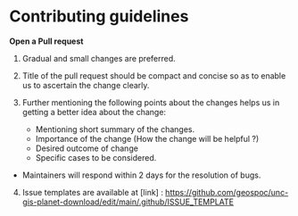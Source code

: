 Contributing guidelines
=======================


**Open a Pull request**

1. Gradual and small changes are preferred.
2. Title of the pull request should be compact and concise so as to enable us to ascertain the change clearly.
3. Further mentioning the following points about the changes helps us in getting a better idea about the change:

   - Mentioning short summary of the changes.
   - Importance of the change (How the change will be helpful ?)
   - Desired outcome of change
   - Specific cases to be considered.

- Maintainers will respond within 2 days for the resolution of bugs.

4. Issue templates are available at [link] : https://github.com/geospoc/unc-gis-planet-download/edit/main/.github/ISSUE_TEMPLATE


